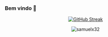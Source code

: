 ### Bem vindo 👋
 <div align="center">
  
[![GitHub Streak](https://github-readme-streak-stats.herokuapp.com?user=samuelx32&theme=whatsapp-dark&locale=pt_BR&date_format=n%2Fj%5B%2FY%5D&card_width=900)](https://git.io/streak-stats)

![samuelx32](https://github-readme-stats.vercel.app/api?username=samuelx32&show_icons=true&hide=issues&count_private=true)

</div>

<!--
**samuelx32/samuelx32** is a ✨ _special_ ✨ repository because its `README.md` (this file) appears on your GitHub profile.

Here are some ideas to get you started:

- 🔭 I’m currently working on ...
- 🌱 I’m currently learning ...
- 👯 I’m looking to collaborate on ...
- 🤔 I’m looking for help with ...
- 💬 Ask me about ...
- 📫 How to reach me: ...
- 😄 Pronouns: ...
- ⚡ Fun fact: ...

